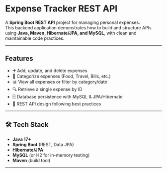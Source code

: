 # Expense Tracker REST API  

A **Spring Boot REST API** project for managing personal expenses.  
This backend application demonstrates how to build and structure APIs using **Java, Maven, Hibernate/JPA, and MySQL**, with clean and maintainable code practices.  

---

##  Features  
- ➕ Add, update, and delete expenses  
- 📂 Categorize expenses (Food, Travel, Bills, etc.)  
- 📊 View all expenses or filter by category/date  
- 🔍 Retrieve a single expense by ID  
- 🗄️ Database persistence with MySQL & JPA/Hibernate  
- 🌱 REST API design following best practices  

---

## 🛠️ Tech Stack  
- **Java 17+**  
- **Spring Boot** (REST, Data JPA)  
- **Hibernate/JPA**  
- **MySQL** (or H2 for in-memory testing)  
- **Maven** (build tool)  

---

